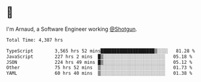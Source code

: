 # 👋

I'm Arnaud, a Software Engineer working [@Shotgun](https://shotgun.live).

<!--START_SECTION:waka-->

```txt
Total Time: 4,387 hrs

TypeScript        3,565 hrs 52 mins████████████████████▒░░░░   81.28 %
JavaScript        227 hrs 2 mins  █▒░░░░░░░░░░░░░░░░░░░░░░░   05.18 %
JSON              224 hrs 49 mins █▒░░░░░░░░░░░░░░░░░░░░░░░   05.12 %
Other             75 hrs 52 mins  ▒░░░░░░░░░░░░░░░░░░░░░░░░   01.73 %
YAML              60 hrs 40 mins  ▒░░░░░░░░░░░░░░░░░░░░░░░░   01.38 %
```

<!--END_SECTION:waka-->
